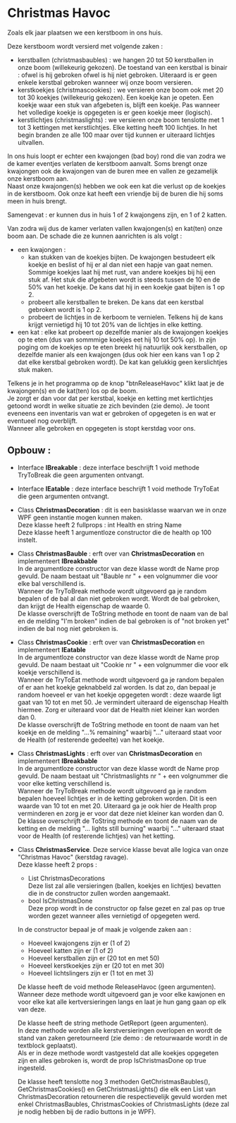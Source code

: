 # Christmas Havoc

Zoals elk jaar plaatsen we een kerstboom in ons huis.  

Deze kerstboom wordt versierd met volgende zaken : 
  * kerstballen (christmasbaubles) : we hangen 20 tot 50 kerstballen in onze boom (willekeurig gekozen).  De toestand van een kerstbal is binair : ofwel is hij gebroken ofwel is hij niet gebroken.  Uiteraard is er geen enkele kerstbal gebroken wanneer wij onze boom versieren.
  * kerstkoekjes (christmascookies) : we versieren onze boom ook met 20 tot 30 koekjes (willekeurig gekozen).  Een koekje kan je opeten.  Een koekje waar een stuk van afgebeten is, blijft een koekje.  Pas wanneer het volledige koekje is opgegeten is er geen koekje meer (logisch).
  * kerstlichtjes (christmaslights) : we versieren onze boom tenslotte met 1 tot 3 kettingen met kerstlichtjes.  Elke ketting heeft 100 lichtjes.  In het begin branden ze alle 100 maar over tijd kunnen er uiteraard lichtjes uitvallen.

In ons huis loopt er echter een kwajongen (bad boy) rond die van zodra we de kamer eventjes verlaten de kerstboom aanvalt.  Soms brengt onze kwajongen ook de kwajongen van de buren mee en vallen ze gezamelijk onze kerstboom aan.  
Naast onze kwajongen(s) hebben we ook een kat die verlust op de koekjes in de kerstboom.  Ook onze kat heeft een vriendje bij de buren die hij soms meen in huis brengt.

Samengevat : er kunnen dus in huis 1 of 2 kwajongens zijn, en 1 of 2 katten.

Van zodra wij dus de kamer verlaten vallen kwajongen(s) en kat(ten) onze boom aan.  De schade die ze kunnen aanrichten is als volgt : 
  * een kwajongen : 
    * kan stukken van de koekjes bijten.  De kwajongen bestudeert elk koekje en beslist of hij er al dan niet een hapje van gaat nemen.  Sommige koekjes laat hij met rust, van andere koekjes bij hij een stuk af.  Het stuk die afgebeten wordt is steeds tussen de 10 en de 50% van het koekje.  De kans dat hij in een koekje gaat bijten is 1 op 2.
    * probeert alle kerstballen te breken.  De kans dat een kerstbal gebroken wordt is 1 op 2.
    * probeert de lichtjes in de kerboom te vernielen.  Telkens hij de kans krijgt vernietigd hij 10 tot 20% van de lichtjes in elke ketting.
  * een kat : elke kat probeert op dezelfde manier als de kwajongen koekjes op te eten (dus van sommmige koekjes eet hij 10 tot 50% op).  In zijn poging om de koekjes op te eten breekt hij natuurlijk ook kerstballen, op dezelfde manier als een kwajongen (dus ook hier een kans van 1 op 2 dat elke kerstbal gebroken wordt).  De kat kan gelukkig geen kerslichtjes stuk maken.
  

Telkens je in het programma op de knop "btnReleaseHavoc" klikt laat je de kwajongen(s) en de kat(ten) los op de boom.  
Je zorgt er dan voor dat per kerstbal, koekje en ketting met kertlichtjes getoond wordt in welke situatie ze zich bevinden (zie demo).  Je toont eveneens een inventaris van wat er gebroken of opgegeten is en wat er eventueel nog overblijft.   
Wanneer alle gebroken en opgegeten is stopt kerstdag voor ons.  

## Opbouw :  

  * Interface **IBreakable** : deze interface beschrijft 1 void methode TryToBreak die geen argumenten ontvangt.  
  * Interface **IEatable** : deze interface beschrijft 1 void methode TryToEat die geen argumenten ontvangt.  
    
  * Class **ChristmasDecoration** : dit is een basisklasse waarvan we in onze WPF geen instantie mogen kunnen maken.  
    Deze klasse heeft 2 fullprops : int Health en string Name  
    Deze klasse heeft 1 argumentloze constructor die de health op 100 instelt.  
      
  * Class **ChristmasBauble** : erft over van **ChristmasDecoration** en implementeert **IBreakbable**  
    In de argumentloze constructor van deze klasse wordt de Name prop gevuld.  De naam bestaat uit "Bauble nr " + een volgnummer die voor elke bal verschillend is.   
    Wanneer de TryToBreak methode wordt uitgevoerd ga je random bepalen of de bal al dan niet gebroken wordt.  Wordt de bal gebroken, dan krijgt de Health eigenschap de waarde 0.  
    De klasse overschrijft de ToString methode en toont de naam van de bal en de melding "I'm broken" indien de bal gebroken is of "not broken yet" indien de bal nog niet gebroken is.  
  * Class **ChristmasCookie** : erft over van **ChristmasDecoration** en implementeert **IEatable**  
    In de argumentloze constructor van deze klasse wordt de Name prop gevuld.  De naam bestaat uit "Cookie nr " + een volgnummer die voor elk koekje verschillend is.    
    Wanneer de TryToEat methode wordt uitgevoerd ga je random bepalen of er aan het koekje geknabbeld zal worden.  Is dat zo, dan bepaal je random hoeveel er van het koekje opgegeten wordt : deze waarde ligt gaat van 10 tot en met 50.  Je vermindert uiteraard de eigenschap Health hiermee.  Zorg er uiteraard voor dat de Health niet kleiner kan worden dan 0.  
    De klasse overschrijft de ToString methode en toont de naam van het koekje en de melding "...% remaining" waarbij "..." uiteraard staat voor de Health (of resterende gedeelte) van het koekje.  
  * Class **ChristmasLights** : erft over van **ChristmasDecoration** en implementeert **IBreakbable**   
    In de argumentloze constructor van deze klasse wordt de Name prop gevuld.  De naam bestaat uit "Christmaslights nr " + een volgnummer die voor elke ketting verschillend is.   
    Wanneer de TryToBreak methode wordt uitgevoerd ga je random bepalen hoeveel lichtjes er in de ketting gebroken worden.  Dit is een waarde van 10 tot en met 20.  Uiteraard ga je ook hier de Health prop verminderen en zorg je er voor dat deze niet kleiner kan worden dan 0.
    De klasse overschrijft de ToString methode en toont de naam van de ketting en de melding "... lights still burning" waarbij "..." uiteraard staat voor de Health (of resterende lichtjes) van het ketting.  
    

  * Class **ChristmasService**.  Deze service klasse bevat alle logica van onze "Christmas Havoc" (kerstdag ravage).  
    Deze klasse heeft 2 props :  
     * List<ChristmasDecoreation> ChristmasDecorations   
       Deze list zal alle versieringen (ballen, koekjes en lichtjes) bevatten die in de constructor zullen worden aangemaakt.  
     * bool IsChristmasDone  
       Deze prop wordt in de constructor op false gezet en zal pas op true worden gezet wanneer alles vernietigd of opgegeten werd.   
 
    In de constructor bepaal je of maak je volgende zaken aan :   
     * Hoeveel kwajongens zijn er (1 of 2)  
     * Hoeveel katten zijn er (1 of 2)  
     * Hoeveel kerstballen zijn er (20 tot en met 50)  
     * Hoeveel kerstkoekjes zijn er (20 tot en met 30)  
     * Hoeveel lichtslingers zijn er (1 tot en met 3)  
     
    De klasse heeft de void methode ReleaseHavoc (geen argumenten).  
    Wanneer deze methode wordt uitgevoerd gan je voor elke kawjonen en voor elke kat alle kertversieringen langs en laat je hun gang gaan op elk van deze.  
    
    De klasse heeft de string methode GetReport (geen argumenten).  
    In deze methode worden alle kerstversieringen overlopen en wordt de stand van zaken geretourneerd (zie demo : de retourwaarde wordt in de textblock geplaatst).  
    Als er in deze methode wordt vastgesteld dat alle koekjes opgegeten zijn en alles gebroken is, wordt de prop IsChristmasDone op true ingesteld.  
    
    De klasse heeft tenslotte nog 3 methoden GetChristmasBaubles(), GetChristmasCookies() en GetChristmasLights() die elk een List van ChristmasDecoration retourneren die respectievelijk gevuld worden met enkel ChristmasBaubles, ChristmasCookies of ChristmasLights (deze zal je nodig hebben bij de radio buttons in je WPF).
    
    

